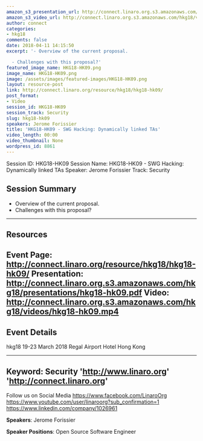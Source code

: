 ```yaml
---
amazon_s3_presentation_url: http://connect.linaro.org.s3.amazonaws.com/hkg18/presentations/hkg18-hk09.pdf
amazon_s3_video_url: http://connect.linaro.org.s3.amazonaws.com/hkg18/videos/hkg18-hk09.mp4
author: connect
categories:
- hkg18
comments: false
date: 2018-04-11 14:15:50
excerpt: '- Overview of the current proposal.

  - Challenges with this proposal?'
featured_image_name: HKG18-HK09.png
image_name: HKG18-HK09.png
image: /assets/images/featured-images/HKG18-HK09.png
layout: resource-post
link: http://connect.linaro.org/resource/hkg18/hkg18-hk09/
post_format:
- Video
session_id: HKG18-HK09
session_track: Security
slug: hkg18-hk09
speakers: Jerome Forissier
title: 'HKG18-HK09 - SWG Hacking: Dynamically linked TAs'
video_length: 00:00
video_thumbnail: None
wordpress_id: 8861
---
```


Session ID: HKG18-HK09
Session Name: HKG18-HK09 - SWG Hacking: Dynamically linked TAs
Speaker: Jerome Forissier
Track: Security


## Session Summary
- Overview of the current proposal.
- Challenges with this proposal?

---------------------------------------------------
## Resources
Event Page: http://connect.linaro.org/resource/hkg18/hkg18-hk09/
Presentation: http://connect.linaro.org.s3.amazonaws.com/hkg18/presentations/hkg18-hk09.pdf
Video: http://connect.linaro.org.s3.amazonaws.com/hkg18/videos/hkg18-hk09.mp4
 ---------------------------------------------------
## Event Details
hkg18
19-23 March 2018
Regal Airport Hotel Hong Kong

---------------------------------------------------
Keyword: Security
'http://www.linaro.org'
'http://connect.linaro.org'
---------------------------------------------------
Follow us on Social Media
https://www.facebook.com/LinaroOrg
https://www.youtube.com/user/linaroorg?sub_confirmation=1
https://www.linkedin.com/company/1026961

**Speakers**: Jerome Forissier

**Speaker Positions**: Open Source Software Engineer
